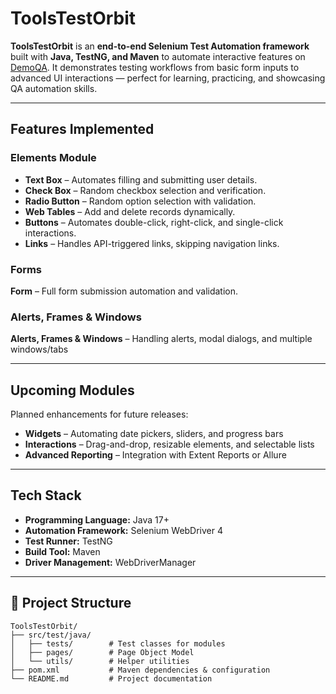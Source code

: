 # ToolsTestOrbit

**ToolsTestOrbit** is an **end-to-end Selenium Test Automation framework** built with **Java, TestNG, and Maven** to automate interactive features on [DemoQA](https://demoqa.com). It demonstrates testing workflows from basic form inputs to advanced UI interactions — perfect for learning, practicing, and showcasing QA automation skills.

---

## Features Implemented

### **Elements Module**
- **Text Box** – Automates filling and submitting user details.  
- **Check Box** – Random checkbox selection and verification.  
- **Radio Button** – Random option selection with validation.  
- **Web Tables** – Add and delete records dynamically.  
- **Buttons** – Automates double-click, right-click, and single-click interactions.  
- **Links** – Handles API-triggered links, skipping navigation links.
  
### **Forms**
**Form** – Full form submission automation and validation.

### **Alerts, Frames & Windows**
**Alerts, Frames & Windows** – Handling alerts, modal dialogs, and multiple windows/tabs  

---

##  Upcoming Modules

Planned enhancements for future releases:

- **Widgets** – Automating date pickers, sliders, and progress bars  
- **Interactions** – Drag-and-drop, resizable elements, and selectable lists  
- **Advanced Reporting** – Integration with Extent Reports or Allure  


---

##  Tech Stack

- **Programming Language:** Java 17+  
- **Automation Framework:** Selenium WebDriver 4  
- **Test Runner:** TestNG  
- **Build Tool:** Maven  
- **Driver Management:** WebDriverManager  

---

## 📂 Project Structure

```
ToolsTestOrbit/
├── src/test/java/
│   ├── tests/        # Test classes for modules
│   ├── pages/        # Page Object Model
│   └── utils/        # Helper utilities
├── pom.xml           # Maven dependencies & configuration
└── README.md         # Project documentation
```


